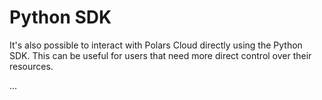 # Python SDK

It's also possible to interact with Polars Cloud directly using the Python SDK. This can be useful
for users that need more direct control over their resources.

...
